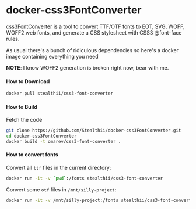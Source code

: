 docker-css3FontConverter
========================

[css3FontConverter] is a tool to convert TTF/OTF fonts to EOT, SVG, WOFF, WOFF2 web fonts, and generate a CSS stylesheet with CSS3 @font-face rules.

As usual there's a bunch of ridiculous dependencies so here's a docker image containing everything you need

**NOTE**: I know WOFF2 generation is broken right now, bear with me.

#### How to Download ####
```sh
docker pull stealthii/css3-font-converter
```

#### How to Build ####

Fetch the code

```sh
git clone https://github.com/Stealthii/docker-css3FontConverter.git
cd docker-css3FontConverter
docker build -t omarev/css3-font-converter .
```

#### How to convert fonts ####

Convert all `ttf` files in the current directory:
```sh
docker run -it -v `pwd`:/fonts stealthii/css3-font-converter
```

Convert some `otf` files in `/mnt/silly-project`:
```sh
docker run -it -v /mnt/silly-project:/fonts stealthii/css3-font-converter *.otf
```


[css3FontConverter]: https://github.com/zoltan-dulac/css3FontConverter
